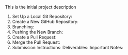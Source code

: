 This is the initial project description

1. Set Up a Local Git Repository:
2. Create a New GitHub Repository:
3. Branching:
4. Pushing the New Branch:
5. Create a Pull Request:
6. Merge the Pull Request:
7. Submission Instructions:
Deliverables:
Important Notes: